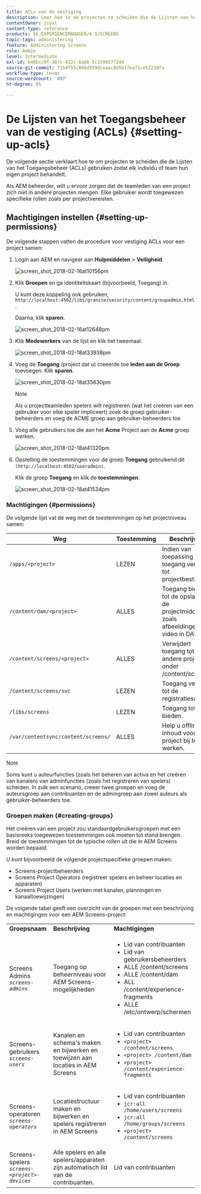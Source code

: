 ```yaml
---
title: ACLs van de vestiging
description: Leer hoe te om projecten te scheiden die de Lijsten van het Toegangsbeheer (ACLs) gebruiken zodat elk individu of team hun eigen project behandelt.
contentOwner: jsyal
content-type: reference
products: SG_EXPERIENCEMANAGER/6.5/SCREENS
topic-tags: administering
feature: Administering Screens
role: Admin
level: Intermediate
exl-id: b40bcc9f-307c-422c-8abb-5c15965772d4
source-git-commit: 71b4f55c860d559dceaac9d5bf7ea71ce52210fa
workflow-type: tm+mt
source-wordcount: '497'
ht-degree: 0%

---
```


# De Lijsten van het Toegangsbeheer van de vestiging (ACLs) {#setting-up-acls}

De volgende sectie verklaart hoe te om projecten te scheiden die de Lijsten van het Toegangsbeheer (ACLs) gebruiken zodat elk individu of team hun eigen project behandelt.

Als AEM beheerder, wilt u ervoor zorgen dat de teamleden van een project zich niet in andere projecten mengen. Elke gebruiker wordt toegewezen specifieke rollen zoals per projectvereisten.

## Machtigingen instellen {#setting-up-permissions}

De volgende stappen vatten de procedure voor vestiging ACLs voor een project samen:

1. Login aan AEM en navigeer aan **Hulpmiddelen** > **Veiligheid**.

   ![ screen_shot_2018-02-16at10156pm ](assets/screen_shot_2018-02-16at10156pm.png)

1. Klik **Groepen** en ga identiteitskaart (bijvoorbeeld, Toegang) in.

   U kunt deze koppeling ook gebruiken, `http://localhost:4502/libs/granite/security/content/groupadmin.html` .

   Daarna, klik **sparen**.

   ![ screen_shot_2018-02-16at12648pm ](assets/screen_shot_2018-02-16at12648pm.png)

1. Klik **Medewerkers** van de lijst en klik het tweemaal.

   ![ screen_shot_2018-02-18at33938pm ](assets/screen_shot_2018-02-18at33938pm.png)

1. Voeg de **Toegang** (project dat u) creeerde toe **leden aan de Groep** toevoegen. Klik **sparen**.

   ![ screen_shot_2018-02-18at35630pm ](assets/screen_shot_2018-02-18at35630pm.png)

   >[!NOTE]
   >
   >Als u projectteamleden spelers wilt registreren (wat het creëren van een gebruiker voor elke speler impliceert) zoek de groep gebruiker-beheerders en voeg de ACME groep aan gebruiker-beheerders toe

1. Voeg alle gebruikers toe die aan het **Acme** Project aan de **Acme** groep werken.

   ![ screen_shot_2018-02-18at41320pm ](assets/screen_shot_2018-02-18at41320pm.png)

1. Opstelling de toestemmingen voor de groep **Toegang** gebruikend dit `(http://localhost:4502/useradmin)`.

   Klik de groep **Toegang** en klik de **toestemmingen**.

   ![ screen_shot_2018-02-18at41534pm ](assets/screen_shot_2018-02-18at41534pm.png)

### Machtigingen {#permissions}

De volgende lijst vat de weg met de toestemmingen op het projectniveau samen:

| **Weg** | **Toestemming** | **Beschrijving** |
|---|---|---|
| `/apps/<project>` | LEZEN | Indien van toepassing toegang verlenen tot projectbestanden. |
| `/content/dam/<project>` | ALLES | Toegang bieden tot de opslag van de projectmiddelen, zoals afbeeldingen of video in DAM. |
| `/content/screens/<project>` | ALLES | Verwijdert toegang tot alle andere projecten onder /content/screens. |
| `/content/screens/svc` | LEZEN | Toegang verlenen tot de registratieservice. |
| `/libs/screens` | LEZEN | Toegang tot DCC bieden. |
| `/var/contentsync/content/screens/` | ALLES | Help u offline inhoud voor het project bij te werken. |

>[!NOTE]
>
>Soms kunt u auteurfuncties (zoals het beheren van activa en het creëren van kanalen) van adminfuncties (zoals het registreren van spelers) scheiden. In zulk een scenario, creeer twee groepen en voeg de auteursgroep aan contribuanten en de admingroep aan zowel auteurs als gebruiker-beheerders toe.

### Groepen maken {#creating-groups}

Het creëren van een project zou standaardgebruikersgroepen met een basisreeks toegewezen toestemmingen ook moeten tot stand brengen. Breid de toestemmingen tot de typische rollen uit die in AEM Screens worden bepaald.

U kunt bijvoorbeeld de volgende projectspecifieke groepen maken:

* Screens-projectbeheerders
* Screens Project Operators (registreer spelers en beheer locaties en apparaten)
* Screens Project Users (werken met kanalen, planningen en kanaaltoewijzingen)

De volgende tabel geeft een overzicht van de groepen met een beschrijving en machtigingen voor een AEM Screens-project:

<table>
 <tbody>
  <tr>
   <td><strong>Groepsnaam</strong></td>
   <td><strong>Beschrijving</strong></td>
   <td><strong>Machtigingen</strong></td>
  </tr>
  <tr>
   <td>Screens Admins<br /> <em><code>screens-admins</code></em></td>
   <td>Toegang op beheerniveau voor AEM Screens-mogelijkheden</td>
   <td>
    <ul>
     <li>Lid van contribuanten</li>
     <li>Lid van gebruikersbeheerders</li>
     <li>ALLE /content/screens</li>
     <li>ALLE /content/dam</li>
     <li>ALL /content/experience-fragments</li>
     <li>ALLE /etc/ontwerp/schermen</li>
    </ul> </td>
  </tr>
  <tr>
   <td>Screens-gebruikers<br /> <em><code>screens-users</code></em></td>
   <td>Kanalen en schema's maken en bijwerken en toewijzen aan locaties in AEM Screens</td>
   <td>
    <ul>
     <li>Lid van contribuanten</li>
     <li><code>&lt;project&gt; /content/screens</code></li>
     <li><code>&lt;project&gt; /content/dam</code></li>
     <li><code>&lt;project&gt; /content/experience-fragments</code></li>
    </ul> </td>
  </tr>
  <tr>
   <td>Screens-operatoren<br /> <em><code>screens-operators</code></em></td>
   <td>Locatiestructuur maken en bijwerken en spelers registreren in AEM Screens</td>
   <td>
    <ul>
     <li>Lid van contribuanten</li>
     <li><code>jcr:all /home/users/screens</code></li>
     <li><code>jcr:all /home/groups/screens</code></li>
     <li><code>&lt;project&gt; /content/screens</code></li>
    </ul> </td>
  </tr>
  <tr>
   <td>Screens-spelers<br /> <em><code>screens-&lt;project&gt;-devices</code></em></td>
   <td>Alle spelers en alle spelers/apparaten zijn automatisch lid van de contribuanten.</td>
   <td><p> Lid van contribuanten</p> </td>
  </tr>
 </tbody>
</table>
